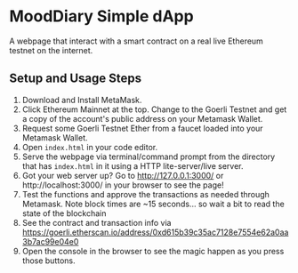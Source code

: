 # MoodDiary Simple dApp
A webpage that interact with a smart contract on a real live Ethereum testnet on the internet.
## Setup and Usage Steps
01. Download and Install MetaMask.
02. Click Ethereum Mainnet at the top. Change to the Goerli Testnet and get a copy of the account's public address on your Metamask Wallet.
03. Request some Goerli Testnet Ether from a faucet loaded into your Metamask Wallet.
04. Open `index.html` in your code editor.
05. Serve the webpage via terminal/command prompt from the directory that has `index.html` in it using a HTTP lite-server/live server.
06. Got your web server up? Go to http://127.0.0.1:3000/ or http://localhost:3000/ in your browser to see the page!
07. Test the functions and approve the transactions as needed through Metamask. Note block times are ~15 seconds... so wait a bit to read the state of the blockchain
08. See the contract and transaction info via https://goerli.etherscan.io/address/0xd615b39c35ac7128e7554e62a0aa3b7ac99e04e0
09. Open the console in the browser to see the magic happen as you press those buttons.
